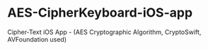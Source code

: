 # AES-CipherKeyboard-iOS-app
Cipher-Text iOS App - (AES Cryptographic Algorithm, CryptoSwift, AVFoundation used)
